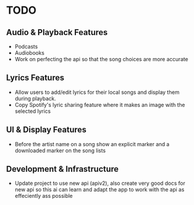 # TODO

## Audio & Playback Features
- Podcasts
- Audiobooks
- Work on perfecting the api so that the song choices are more accurate

## Lyrics Features
- Allow users to add/edit lyrics for their local songs and display them during playback.
- Copy Spotify's lyric sharing feature where it makes an image with the selected lyrics

## UI & Display Features
- Before the artist name on a song show an explicit marker and a downloaded marker on the song lists

## Development & Infrastructure
- Update project to use new api (apiv2), also create very good docs for new api so this ai can learn and adapt the app to work with the api as effeciently ass possible